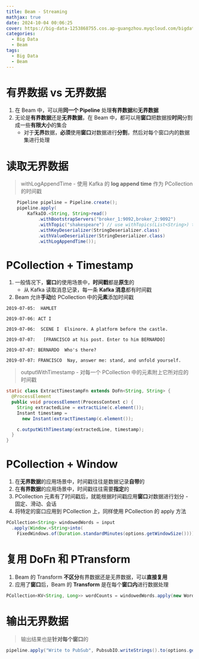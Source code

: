 ```yaml
---
title: Beam - Streaming
mathjax: true
date: 2024-10-04 00:06:25
cover: https://big-data-1253868755.cos.ap-guangzhou.myqcloud.com/bigdata-beam-streaming.jpg
categories:
  - Big Data
  - Beam
tags:
  - Big Data
  - Beam
---
```


# 有界数据 vs 无界数据

1. 在 Beam 中，可以用**同一个 Pipeline** 处理**有界数据**和**无界数据**
2. 无论是**有界数据**还是**无界数据**，在 Beam 中，都可以用**窗口**把数据按**时间**分割成一些**有限大小**的集合
   - 对于**无界**数据，**必须**使用**窗口**对数据进行**分割**，然后对每个窗口内的数据集进行处理

<!-- more -->

# 读取无界数据

> withLogAppendTime - 使用 Kafka 的 **log append time** 作为 PCollection 的时间戳

```java
    Pipeline pipeline = Pipeline.create();
    pipeline.apply(
        KafkaIO.<String, String>read()
            .withBootstrapServers("broker_1:9092,broker_2:9092")
            .withTopic("shakespeare") // use withTopics(List<String>) to read from multiple topics.
            .withKeyDeserializer(StringDeserializer.class)
            .withValueDeserializer(StringDeserializer.class)
            .withLogAppendTime());
```

# PCollection + Timestamp

1. 一般情况下，**窗口**的使用场景中，**时间戳**都是**原生**的
   - 从 Kafka 读取消息记录，每一条 **Kafka 消息**都有时间戳
2. Beam 允许**手动**给 PCollection 中的**元素**添加时间戳

```
2019-07-05:  HAMLET

2019-07-06: ACT I

2019-07-06:  SCENE I  Elsinore. A platform before the castle.

2019-07-07:   [FRANCISCO at his post. Enter to him BERNARDO]

2019-07-07: BERNARDO  Who's there?

2019-07-07: FRANCISCO  Nay, answer me: stand, and unfold yourself.
```

> outputWithTimestamp - 对每一个 PCollection 中的元素附上它所对应的时间戳

```java
static class ExtractTimestampFn extends DoFn<String, String> {
  @ProcessElement
  public void processElement(ProcessContext c) {
    String extractedLine = extractLine(c.element());
    Instant timestamp =
      new Instant(extractTimestamp(c.element());

    c.outputWithTimestamp(extractedLine, timestamp);
  }
}
```

# PCollection + Window

1. 在**无界数据**的应用场景中，时间戳往往是数据记录**自带**的
2. 在**有界数据**的应用场景中，时间戳往往需要**指定**的
3. PCollection 元素有了时间戳后，就能根据时间戳应用**窗口**对数据进行划分 - 固定、滑动、会话
4. 将特定的窗口应用到 PCollection 上，同样使用 PCollection 的 apply 方法

```java
PCollection<String> windowedWords = input
  .apply(Window.<String>into(
    FixedWindows.of(Duration.standardMinutes(options.getWindowSize()))));
```

# 复用 DoFn 和 PTransform

1. Beam 的 Transform **不区分**有界数据还是无界数据，可以**直接复用**
2. 应用了**窗口**后，Beam 的 **Transform** 是在每个**窗口内**进行数据处理

```java
PCollection<KV<String, Long>> wordCounts = windowedWords.apply(new WordCount.CountWords());
```

# 输出无界数据

> 输出结果也是**针对每个窗口**的

```java
pipeline.apply("Write to PubSub", PubsubIO.writeStrings().to(options.getOutputTopic()));
```

